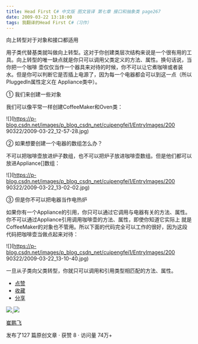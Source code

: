 ```yaml
---
title: Head First C# 中文版 图文皆译 第七章 接口和抽象类 page267
date: 2009-03-22 13:18:00
tags: 我翻译的Head First C#（习作）
---
```

向上转型对于对象和接口都适用

  

用子类代替基类就叫做向上转型。这对于你创建类层次结构来说是一个很有用的工具。向上转型的唯一缺点就是你只可以调用父类定义的方法、属性。换句话说，当你把一个咖啡
壶仅仅当作一个器具来对待的时候，你不可以让它煮咖啡或者装水。但是你可以判断它是否插上电源了，因为每一个电器都会可以到这一点（所以PluggedIn属性定义在
Appliance类中）。

  

①  我们来创建一些对象

  

我们可以像平常一样创建CoffeeMaker和Oven类：

  

![](https://p-blog.csdn.net/images/p_blog_csdn_net/cuipengfei1/EntryImages/200
90322/2009-03-22_12-57-28.jpg)

②  如果想要创建一个电器的数组怎么办？

  

不可以把咖啡壶放进炉子数组，也不可以把炉子放进咖啡壶数组。但是他们都可以放进Appliance[]数组：

  

![](https://p-blog.csdn.net/images/p_blog_csdn_net/cuipengfei1/EntryImages/200
90322/2009-03-22_13-02-02.jpg)

③  但是你不可以把电器当作电热炉

  

如果你有一个Appliance的引用，你只可以通过它调用与电器有关的方法、属性。你不可以通过Appliance引用调用咖啡壶的方法、属性，即使你知道它实际上
就是CoffeeMaker的对象也不管用。所以下面的代码完全可以工作的很好，因为这段代码把咖啡壶当做点起来对待：

  

![](https://p-blog.csdn.net/images/p_blog_csdn_net/cuipengfei1/EntryImages/200
90322/2009-03-22_13-10-40.jpg)

一旦从子类向父类转型，你就只可以调用和引用类型相匹配的方法、属性。

  * [ 点赞  ](javascript:;)
  * [ 收藏  ](javascript:;)
  * [ 分享 ](javascript:;)

[ ![](https://profile.csdnimg.cn/5/2/5/3_cuipengfei1)
![](https://g.csdnimg.cn/static/user-reg-year/1x/11.png)
](https://blog.csdn.net/cuipengfei1)

[ 崔鹏飞 ](https://blog.csdn.net/cuipengfei1)

发布了127 篇原创文章  ·  获赞 8  ·  访问量 74万+

